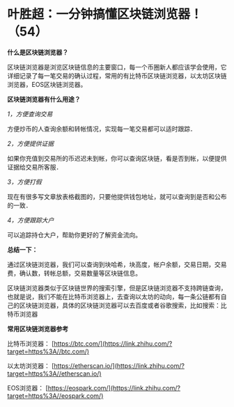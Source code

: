 # 叶胜超：一分钟搞懂区块链浏览器！（54）

**什么是区块链浏览器？**



区块链浏览器是浏览区块链信息的主要窗口，每一个币圈新人都应该学会使用，它详细记录了每一笔交易的确认过程，常用的有比特币区块链浏览器，以太坊区块链浏览器，EOS区块链浏览器。



**区块链浏览器有什么用途？**



*1，方便查询交易*



方便炒币的人查询余额和转帐情况，实现每一笔交易都可以适时跟踪．



*2，方便提供证据*



如果你充值到交易所的币迟迟未到帐，你可以查询区块链，看是否到帐，以便提供证据给交易所客服．



*3，方便打假*



现在有很多写文章放表格截图的，只要他提供钱包地址，就可以查询到是否和公布的一致．



*4，方便跟踪大户*



可以追踪持仓大户，帮助你更好的了解资金流向。



**总结一下：**



通过区块链浏览器，我们可以查询到块哈希，块高度，帐户余额，交易日期，交易费，确认数，转帐总额，交易数量等区块链信息。



区块链浏览器类似于区块链世界的搜索引擎，但是区块链浏览器不支持跨链查询，也就是说，我们不能在比特币浏览器上，去查询以太坊的动向，每一条公链都有自己的区块链浏览器，具体的区块链浏览器可以去百度或者谷歌搜索，比如搜索：比特币浏览器



**常用区块链浏览器参考**

比特币浏览器： [https://btc.com/](https://link.zhihu.com/?target=https%3A//btc.com/)

以太坊浏览器： [https://etherscan.io/](https://link.zhihu.com/?target=https%3A//etherscan.io/)

EOS浏览器： [https://eospark.com/](https://link.zhihu.com/?target=https%3A//eospark.com/)
